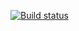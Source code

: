 [![Build status](https://ci.appveyor.com/api/projects/status/fi7e2iuyp1h8iewo?svg=true)](https://ci.appveyor.com/project/KtulhskiyPraynik/odering-a-card)
